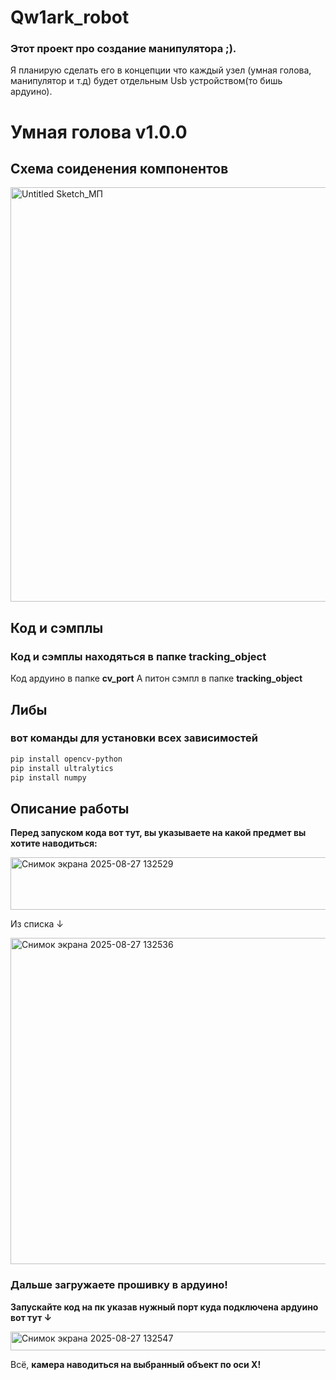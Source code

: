 # Qw1ark_robot
### Этот проект про создание манипулятора ;). 
Я планирую сделать его в концепции что каждый узел (умная голова, манипулятор и т.д) будет отдельным Usb устройством(то бишь ардуино).
# Умная голова v1.0.0
## Схема соиденения компонентов
<img width="1677" height="663" alt="Untitled Sketch_МП" src="https://github.com/user-attachments/assets/a1731e22-c9c2-4350-882c-bae5c23f1c5e" />

## Код и сэмплы
### Код и сэмплы **находяться в папке tracking_object**
Код ардуино в папке **cv_port**
А питон сэмпл в папке **tracking_object**

## Либы
### вот команды для установки всех зависимостей
```bash
pip install opencv-python
pip install ultralytics
pip install numpy
```

## Описание работы
**Перед запуском кода вот тут, вы указываете на какой предмет вы хотите наводиться:**

<img width="657" height="84" alt="Снимок экрана 2025-08-27 132529" src="https://github.com/user-attachments/assets/24be9b46-4633-4fce-9118-c123d68835ca" />

Из списка ↓

<img width="988" height="522" alt="Снимок экрана 2025-08-27 132536" src="https://github.com/user-attachments/assets/a3bae0fb-31e9-40a6-b814-4668847bd42c" />

### Дальше загружаете прошивку в ардуино!
**Запускайте код на пк указав нужный порт куда подключена ардуино вот тут ↓**

<img width="787" height="30" alt="Снимок экрана 2025-08-27 132547" src="https://github.com/user-attachments/assets/2360f29a-6b66-483a-9072-a031f85d45e8" />

Всё, **камера наводиться на выбранный объект по оси X!**

